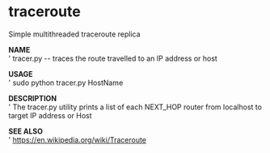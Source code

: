 # traceroute
Simple multithreaded traceroute replica 

**NAME** <br>
'    tracer.py -- traces the route travelled to an IP address or host

**USAGE** <br>
'    sudo python tracer.py HostName

**DESCRIPTION** <br>
'    The tracer.py utility prints a list of each NEXT_HOP router from localhost to target IP address or Host

**SEE ALSO** <br>
'    https://en.wikipedia.org/wiki/Traceroute
